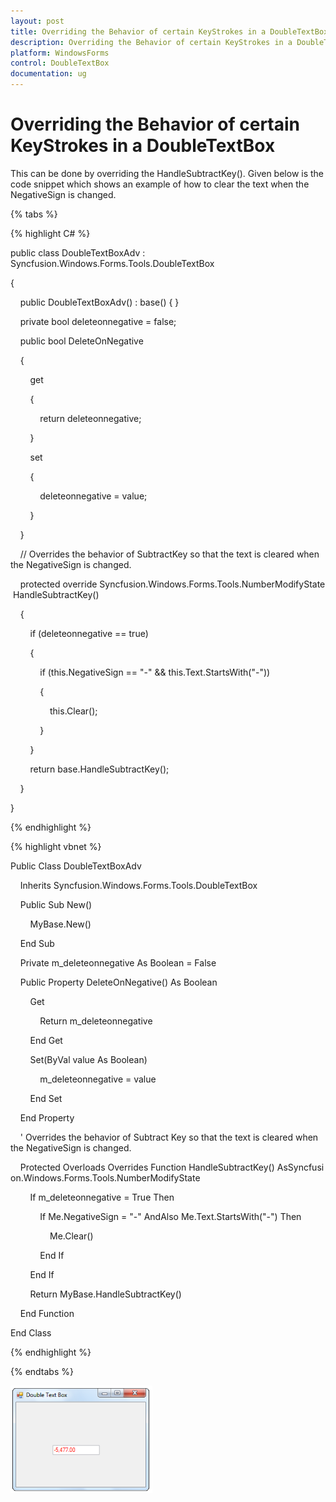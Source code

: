 ```yaml
---
layout: post
title: Overriding the Behavior of certain KeyStrokes in a DoubleTextBox | WindowsForms | Syncfusion
description: Overriding the Behavior of certain KeyStrokes in a DoubleTextBox
platform: WindowsForms
control: DoubleTextBox
documentation: ug
---
```

# Overriding the Behavior of certain KeyStrokes in a DoubleTextBox

This can be done by overriding the HandleSubtractKey(). Given below is the code snippet which shows an example of how to clear the text when the NegativeSign is changed.

{% tabs %}

{% highlight C# %}  

public class DoubleTextBoxAdv : Syncfusion.Windows.Forms.Tools.DoubleTextBox

{

    public DoubleTextBoxAdv() : base() { }

    private bool deleteonnegative = false;

    public bool DeleteOnNegative

    {

        get

        {

            return deleteonnegative;

        }

        set

        {

            deleteonnegative = value;

        }

    }

    // Overrides the behavior of SubtractKey so that the text is cleared when the NegativeSign is changed.

    protected override Syncfusion.Windows.Forms.Tools.NumberModifyState HandleSubtractKey()

    {

        if (deleteonnegative == true)

        {

            if (this.NegativeSign == "-" && this.Text.StartsWith("-"))

            {

                this.Clear();

            }

        }

        return base.HandleSubtractKey();

    }



}

{% endhighlight %}



{% highlight vbnet %} 

Public Class DoubleTextBoxAdv

    Inherits Syncfusion.Windows.Forms.Tools.DoubleTextBox

    Public Sub New()

        MyBase.New()

    End Sub

    Private m_deleteonnegative As Boolean = False

    Public Property DeleteOnNegative() As Boolean

        Get

            Return m_deleteonnegative

        End Get



        Set(ByVal value As Boolean)

            m_deleteonnegative = value

        End Set

    End Property

    ' Overrides the behavior of Subtract Key so that the text is cleared when the NegativeSign is changed.

    Protected Overloads Overrides Function HandleSubtractKey() AsSyncfusion.Windows.Forms.Tools.NumberModifyState



        If m_deleteonnegative = True Then

            If Me.NegativeSign = "-" AndAlso Me.Text.StartsWith("-") Then

                Me.Clear()

            End If

        End If



        Return MyBase.HandleSubtractKey()

    End Function

End Class

{% endhighlight %}

{% endtabs %}



![](DoubleTextBox-images/DoubleTextBox_img5.png)

